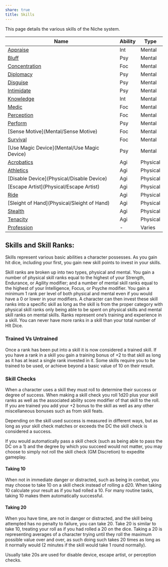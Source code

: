 ```yaml
---
share: true
title: Skills
---
```

This page details the various skills of the Niche system.

| Name                                        | Ability | Type     |
| ------------------------------------------- | ------- | -------- |
| [Appraise](Mental/Appraise)                 | Int     | Mental   |
| [Bluff](Mental/Bluff)                       | Psy     | Mental   |
| [Concentration](Mental/Concentration)       | Foc     | Mental   |
| [Diplomacy](Mental/Diplomacy)               | Psy     | Mental   |
| [Disguise](Mental/Disguise)                 | Psy     | Mental   |
| [Intimidate](Mental/Intimidate)             | Psy     | Mental   |
| [Knowledge](Mental/Knowledge)               | Int     | Mental   |
| [Medic](Mental/Medic)                       | Foc     | Mental   |
| [Perception](Mental/Perception)             | Foc     | Mental   |
| [Perform](Mental/Perform)                   | Psy     | Mental   |
| [Sense Motive](Mental/Sense Motive)         | Foc     | Mental   |
| [Survival](Mental/Survival)                 | Foc     | Mental   |
| [Use Magic Device](Mental/Use Magic Device) | Psy     | Mental   |
| [Acrobatics](Physical/Acrobatics)           | Agi     | Physical |
| [Athletics](Physical/Athletics)             | Agi     | Physical |
| [Disable Device](Physical/Disable Device)   | Agi     | Physical |
| [Escape Artist](Physical/Escape Artist)     | Agi     | Physical |
| [Ride](Physical/Ride)                       | Agi     | Physical |
| [Sleight of Hand](Physical/Sleight of Hand) | Agi     | Physical |
| [Stealth](Physical/Stealth)                 | Agi     | Physical |
| [Tenacity](Physical/Tenacity)               | Agi     | Physical |
| [Profession](Varies/Profession)             | -       | Varies   |



## Skills and Skill Ranks:

Skills represent various basic abilities a character possesses. As you gain hit dice, including your first, you gain new skill points to invest in your skills.

Skill ranks are broken up into two types, physical and mental. You gain a number of physical skill ranks equal to the highest of your Strength, Endurance, or Agility modifier; and a number of mental skill ranks equal to the highest of your Intelligence, Focus, or Psyche modifier. You gain a minimum 1 rank per level of both physical and mental even if you would have a 0 or lower in your modifiers. A character can then invest these skill ranks into a specific skill as long as the skill is from the proper category with physical skill ranks only being able to be spent on physical skills and mental skill ranks on mental skills. Ranks represent one’s training and experience in a skill. You can never have more ranks in a skill than your total number of HIt Dice.

### Trained Vs Untrained

Once a rank has been put into a skill it is now considered a trained skill. If you have a rank in a skill you gain a training bonus of +2 to that skill as long as it has at least a single rank invested in it. Some skills require you to be trained to be used, or achieve beyond a basic value of 10 on their result.

### Skill Checks

When a character uses a skill they must roll to determine their success or degree of success. When making a skill check you roll 1d20 plus your skill ranks as well as the associated ability score modifier of that skill to the roll. If you are trained you add your +2 bonus to the skill as well as any other miscellaneous bonuses such as from skill feats.

Depending on the skill used success is measured in different ways, but as long as your skill check matches or exceeds the DC the skill check is considered a success.

If you would automatically pass a skill check (such as being able to pass the DC on a 1) and the degree by which you succeed would not matter, you may choose to simply not roll the skill check (GM Discretion) to expedite gameplay.

#### Taking 10

When not in immediate danger or distracted, such as being in combat, you may choose to take 10 on a skill check instead of rolling a d20. When taking 10 calculate your result as if you had rolled a 10. For many routine tasks, taking 10 makes them automatically successful.

#### Taking 20

When you have time, are not in danger or distracted, and the skill being attempted has no penalty to failure, you can take 20. Take 20 is similar to take 10, treating your roll as if you had rolled a 20 on the dice. Taking a 20 is representing averages of a character trying until they roll the maximum possible value over and over, as such doing such takes 20 times as long as it normally would (2 minutes if the skill would take 1 round normally).

Usually take 20s are used for disable device, escape artist, or perception checks.